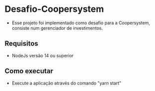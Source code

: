 # Desafio-Coopersystem

* Esse projeto foi implementado como desafio para a Coopersystem, consiste num gerenciador de investimentos.

## Requisitos
* NodeJs versão 14 ou superior

## Como executar
* Execute a aplicação através do comando "yarn start"
